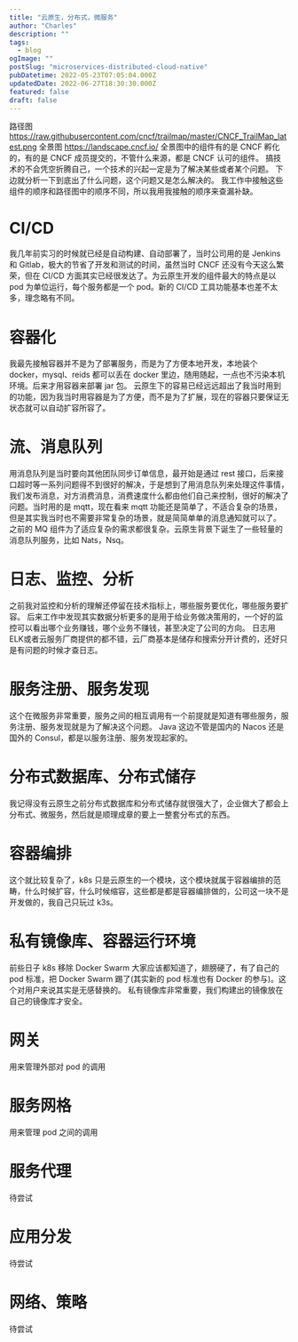```yaml
---
title: "云原生，分布式，微服务"
author: "Charles"
description: ""
tags:
  - blog
ogImage: ""
postSlug: "microservices-distributed-cloud-native"
pubDatetime: 2022-05-23T07:05:04.000Z
updatedDate: 2022-06-27T18:30:30.000Z
featured: false
draft: false
---
```


路径图 <https://raw.githubusercontent.com/cncf/trailmap/master/CNCF_TrailMap_latest.png>
全景图 <https://landscape.cncf.io/>
全景图中的组件有的是 CNCF 孵化的，有的是 CNCF 成员提交的，不管什么来源，都是 CNCF 认可的组件。
搞技术的不会凭空折腾自己，一个技术的兴起一定是为了解决某些或者某个问题。
下边就分析一下到底出了什么问题，这个问题又是怎么解决的。
我工作中接触这些组件的顺序和路径图中的顺序不同，所以我用我接触的顺序来查漏补缺。

# CI/CD

我几年前实习的时候就已经是自动构建、自动部署了，当时公司用的是 Jenkins 和 Gitlab，极大的节省了开发和测试的时间，虽然当时 CNCF 还没有今天这么繁荣，但在 CI/CD 方面其实已经很发达了。为云原生开发的组件最大的特点是以 pod 为单位运行，每个服务都是一个 pod。新的 CI/CD 工具功能基本也差不太多，理念略有不同。

# 容器化

我最先接触容器并不是为了部署服务，而是为了方便本地开发，本地装个 docker，mysql、reids 都可以丢在 docker 里边，随用随起，一点也不污染本机环境。后来才用容器来部署 jar 包。
云原生下的容易已经远远超出了我当时用到的功能，因为我当时用容器是为了方便，而不是为了扩展，现在的容器只要保证无状态就可以自动扩容所容了。

# 流、消息队列

用消息队列是当时要向其他团队同步订单信息，最开始是通过 rest 接口，后来接口超时等一系列问题得不到很好的解决，于是想到了用消息队列来处理这件事情，我们发布消息，对方消费消息，消费速度什么都由他们自己来控制，很好的解决了问题。当时用的是 mqtt，现在看来 mqtt 功能还是简单了，不适合复杂的场景，但是其实我当时也不需要非常复杂的场景，就是简简单单的消息通知就可以了。
之前的 MQ 组件为了适应复杂的需求都很复杂。云原生背景下诞生了一些轻量的消息队列服务，比如 Nats，Nsq。

# 日志、监控、分析

之前我对监控和分析的理解还停留在技术指标上，哪些服务要优化，哪些服务要扩容。
后来工作中发现其实数据分析更多的是用于给业务做决策用的，一个好的监控可以看出哪个业务赚钱，哪个业务不赚钱，甚至决定了公司的方向。
日志用 ELK或者云服务厂商提供的都不错，云厂商基本是储存和搜索分开计费的，还好只是有问题的时候才查日志。

# 服务注册、服务发现

这个在微服务非常重要，服务之间的相互调用有一个前提就是知道有哪些服务，服务注册、服务发现就是为了解决这个问题。
Java 这边不管是国内的 Nacos 还是国外的 Consul，都是以服务注册、服务发现起家的。

# 分布式数据库、分布式储存

我记得没有云原生之前分布式数据库和分布式储存就很强大了，企业做大了都会上分布式、微服务，然后就是顺理成章的要上一整套分布式的东西。

# 容器编排

这个就比较复杂了，k8s 只是云原生的一个模块，这个模块就属于容器编排的范畴，什么时候扩容，什么时候缩容，这些都是都是容器编排做的，公司这一块不是开发做的，我自己只玩过 k3s。

# 私有镜像库、容器运行环境

前些日子 k8s 移除 Docker Swarm 大家应该都知道了，翅膀硬了，有了自己的 pod 标准，把 Docker Swarm 踢了(其实新的 pod 标准也有 Docker 的参与)。这个对用户来说其实是无感替换的。
私有镜像库非常重要，我们构建出的镜像放在自己的镜像库才安全。

# 网关

用来管理外部对 pod 的调用

# 服务网格

用来管理 pod 之间的调用

# 服务代理

待尝试

# 应用分发

待尝试

# 网络、策略

待尝试
